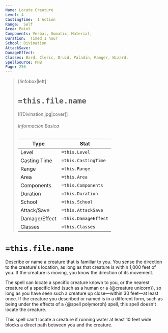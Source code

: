 ```yaml
---
Name: Locate Creature
Level: 4
CastingTime:  1 Action 
Range:  Self
Area: Point
Components: Verbal, Somatic, Material, 
Duration:  Timed 1 hour
School: Divination
AttackSave: 
DamageEffect: 
Classes: Bard, Cleric, Druid, Paladin, Ranger, Wizard, 
SpellSource: PHB
Page: 256
---
```


>[!infobox|left]
># `=this.file.name`
>![[Divination.jpg|cover]]
> ###### Información Basica
> Type |  Stat |
> ---|---|
> Level | `=this.Level` |
> Casting Time | `=this.CastingTime` |
> Range | `=this.Range` |
> Area | `=this.Area` |
> Components | `=this.Components` |
> Duration | `=this.Duration` |
> School | `=this.School` |
> Attack/Save | `=this.AttackSave` |
> Damage/Effect | `=this.DamageEffect` |
> Classes | `=this.Classes` |

# `=this.file.name`
Describe or name a creature that is familiar to you. You sense the direction to the creature&#x27;s location, as long as that creature is within 1,000 feet of you. If the creature is moving, you know the direction of its movement.

The spell can locate a specific creature known to you, or the nearest creature of a specific kind (such as a human or a {@creature unicorn}), so long as you have seen such a creature up close—within 30 feet—at least once. If the creature you described or named is in a different form, such as being under the effects of a {@spell polymorph} spell, this spell doesn&#x27;t locate the creature.

This spell can&#x27;t locate a creature if running water at least 10 feet wide blocks a direct path between you and the creature.



 


 


 



